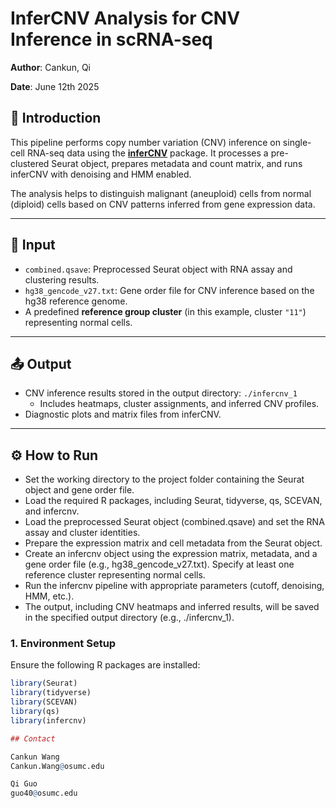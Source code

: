 # InferCNV Analysis for CNV Inference in scRNA-seq

**Author**: Cankun, Qi

**Date**: June 12th 2025

## 📘 Introduction

This pipeline performs copy number variation (CNV) inference on single-cell RNA-seq data using the [**inferCNV**](https://github.com/broadinstitute/inferCNV) package. It processes a pre-clustered Seurat object, prepares metadata and count matrix, and runs inferCNV with denoising and HMM enabled.

The analysis helps to distinguish malignant (aneuploid) cells from normal (diploid) cells based on CNV patterns inferred from gene expression data.

---

## 📂 Input

- `combined.qsave`: Preprocessed Seurat object with RNA assay and clustering results.
- `hg38_gencode_v27.txt`: Gene order file for CNV inference based on the hg38 reference genome.
- A predefined **reference group cluster** (in this example, cluster `"11"`) representing normal cells.

---

## 📤 Output

- CNV inference results stored in the output directory: `./infercnv_1`
  - Includes heatmaps, cluster assignments, and inferred CNV profiles.
- Diagnostic plots and matrix files from inferCNV.

---

## ⚙️ How to Run

- Set the working directory to the project folder containing the Seurat object and gene order file.
- Load the required R packages, including Seurat, tidyverse, qs, SCEVAN, and infercnv.
- Load the preprocessed Seurat object (combined.qsave) and set the RNA assay and cluster identities.
- Prepare the expression matrix and cell metadata from the Seurat object.
- Create an infercnv object using the expression matrix, metadata, and a gene order file (e.g., hg38_gencode_v27.txt). Specify at least one reference cluster representing normal cells.
- Run the infercnv pipeline with appropriate parameters (cutoff, denoising, HMM, etc.).
- The output, including CNV heatmaps and inferred results, will be saved in the specified output directory (e.g., ./infercnv_1).

### 1. Environment Setup

Ensure the following R packages are installed:
```r
library(Seurat)
library(tidyverse)
library(SCEVAN)
library(qs)
library(infercnv)

## Contact

Cankun Wang
Cankun.Wang@osumc.edu

Qi Guo
guo40@osumc.edu
